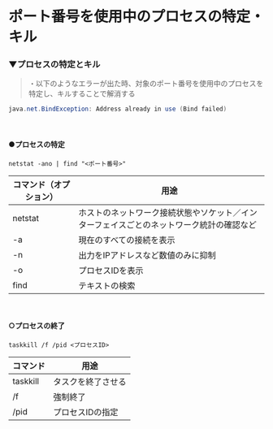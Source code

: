 # ポート番号を使用中のプロセスの特定・キル

### ▼プロセスの特定とキル
>・以下のようなエラーが出た時、対象のポート番号を使用中のプロセスを特定し、キルすることで解消する<br>
```java
java.net.BindException: Address already in use (Bind failed)
```
<br>

#### ●プロセスの特定
```shell
netstat -ano | find "<ポート番号>"
```
|  コマンド（オプション）  |  用途  |
| ---- | ---- |
|  netstat  |  ホストのネットワーク接続状態やソケット／インターフェイスごとのネットワーク統計の確認など  |
|  -a  |  現在のすべての接続を表示  |
|  -n  |  出力をIPアドレスなど数値のみに抑制  |
|  -o  |  プロセスIDを表示  |
|  find  |  テキストの検索  |
<br>

#### ○プロセスの終了
```shell
taskkill /f /pid <プロセスID>
```
|  コマンド  |  用途  |
| ---- | ---- |
|  taskkill  |  タスクを終了させる  |
|  /f  |  強制終了  |
|  /pid  |  プロセスIDの指定  |
<br>
